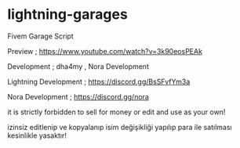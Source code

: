 # lightning-garages

Fivem Garage Script

Preview ; https://www.youtube.com/watch?v=3k90eosPEAk

Development ; dha4my , Nora Development

Lightning Development ; https://discord.gg/BsSFvfYm3a

Nora Development ; https://discord.gg/nora



it is strictly forbidden to sell for money or edit and use as your own!

izinsiz editlenip ve kopyalanıp isim değişikliği yapılıp para ile satılması kesinlikle yasaktır!
